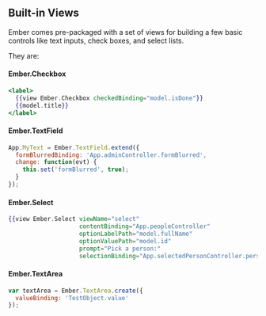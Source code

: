 ## Built-in Views

Ember comes pre-packaged with a set of views for building a few basic controls like text inputs, check boxes, and select lists.

They are:

#### Ember.Checkbox

```handlebars
<label>
  {{view Ember.Checkbox checkedBinding="model.isDone"}}
  {{model.title}}
</label>
```

#### Ember.TextField

```javascript
App.MyText = Ember.TextField.extend({
  formBlurredBinding: 'App.adminController.formBlurred',
  change: function(evt) {
    this.set('formBlurred', true);
  }
});
```

#### Ember.Select

```handlebars
{{view Ember.Select viewName="select"
                    contentBinding="App.peopleController"
                    optionLabelPath="model.fullName"
                    optionValuePath="model.id"
                    prompt="Pick a person:"
                    selectionBinding="App.selectedPersonController.person"}}
```

#### Ember.TextArea

```javascript
var textArea = Ember.TextArea.create({
  valueBinding: 'TestObject.value'
});
```

